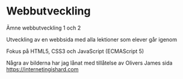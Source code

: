 # Webbutveckling

Ämne webbutveckling 1 och 2

Utveckling av en webbsida med alla lektioner som elever går igenom

Fokus på HTML5, CSS3 och JavaScript (ECMAScript 5)



Några av bilderna har jag lånat med tillåtelse av Olivers James sida https://internetingishard.com


